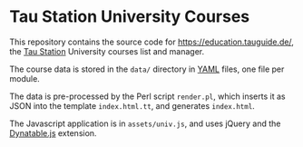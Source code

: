 # Tau Station University Courses

This repository contains the source code for <https://education.tauguide.de/>,
the [Tau Station](https://taustation.space) University courses list and manager.

The course data is stored in the `data/` directory in [YAML](http://yaml.org/)
files, one file per module.

The data is pre-processed by the Perl script `render.pl`, which inserts
it as JSON into the template `index.html.tt`, and generates `index.html`.

The Javascript application is in `assets/univ.js`, and uses jQuery and the
[Dynatable.js](https://www.dynatable.com/) extension.
